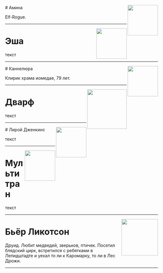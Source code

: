 <img src="https://pp.userapi.com/c840122/v840122230/3065f/-Fb1mAaMYI8.jpg" align="right" width="100">
# Амина

Elf-Rogue.

-------------------------------------------------------------

<img src="https://pp.userapi.com/c840122/v840122911/309dc/3uO1kRLDz00.jpg" align="right" width="100">

# Эша

текст

-------------------------------------------------------------

<img src="https://pp.userapi.com/c840122/v840122911/309f7/DESyDzeY3yo.jpg" align="right" width="100">
# Каннелюра

Клирик храма иомедае, 79 лет.

-------------------------------------------------------------

<img src="https://pp.userapi.com/c840122/v840122911/309ff/PocUo_tEZE4.jpg" align="right" width="130">

# Дварф

текст

-------------------------------------------------------------

<img src="https://pp.userapi.com/c840122/v840122911/309ee/rHs1sr3CGzE.jpg" align="right" width="100">
# Лирой Дженкинс

текст

-------------------------------------------------------------

<img src="https://pp.userapi.com/c840122/v840122911/309e5/k1Dp8aLUBX4.jpg" align="right" width="100">

# Мультитран

текст

-------------------------------------------------------------

<img src="https://pp.userapi.com/c841520/v841520586/746da/Rtx6CYqpaOc.jpg" align="right" width="120">

# Бьёр Ликотсон

Друид. Любит медведей, зверьков, птичек. Посетил блядский цирк, встретился с ребятками в Лепидштадте и уехал то ли к Каромарку, то ли в Лес Дрожи.

-------------------------------------------------------------
